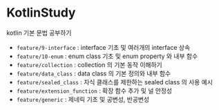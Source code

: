 # KotlinStudy
kotlin 기본 문법 공부하기

- `feature/9-interface` : interface 기초 및 여러개의 interface 상속
- `feature/10-enum` : enum class 기초 및 enum property 와 내부 함수 
- `feature/collection` : collection 의 기본 동작 이해하기
- `feature/data_class` : data class 의 기본 정의와 내부 함수
- `feature/sealed_class` : 자식 클래스를 제한하는 sealed class 의 사용 예시
- `feature/extension_function` : 확장 함수 추가 및 널 안정성
- `feature/generic` : 제네릭 기초 및 공변성, 반공변성
